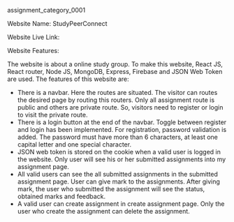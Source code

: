 assignment_category_0001

Website Name: StudyPeerConnect

Website Live Link: 

Website Features: 

The website is about a online study group. To make this website, React JS, React router, Node JS, MongoDB, Express, Firebase and JSON Web Token are used. 
The features of this website are: 
* There is a navbar. Here the routes are situated. The visitor can routes the desired page by routing this routers. Only all assignment route is public and others are private route. So, visitors need to register or login to visit the private route.
* There is a login button at the end of the navbar. Toggle between register and login has been implemented. For registration, password validation is added. The password must have more than 6 characters, at least one capital letter and one special character. 
* JSON web token is stored on the cookie when a valid user is logged in the website. Only user will see his or her submitted assignments into my assignment page. 
* All valid users can see the all submitted assignments in the submitted assignment page. User can give mark to the assignments. After giving mark, the user who submitted the assignment will see the status, obtained marks and feedback.
* A valid user can create assignment in create assignment page. Only the user who create the assignment can delete the assignment. 

